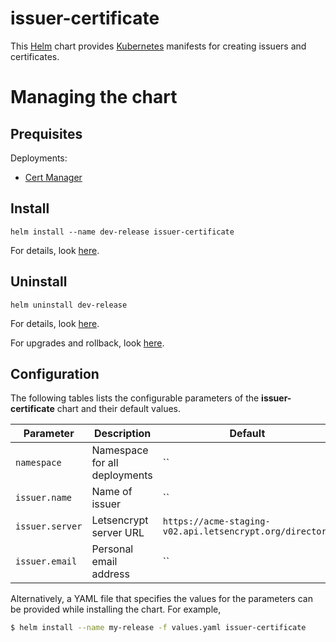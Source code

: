 # issuer-certificate

This [Helm](https://github.com/kubernetes/helm) chart provides
[Kubernetes](http://kubernetes.io) manifests for creating issuers and certificates.

# Managing the chart

## Prequisites

Deployments:

- [Cert Manager](https://github.com/jetstack/cert-manager)

## Install

```
helm install --name dev-release issuer-certificate
```

For details, look [here](https://docs.helm.sh/using_helm/#helm-install-installing-a-package).

## Uninstall

```
helm uninstall dev-release
```

For details, look [here](https://docs.helm.sh/using_helm/#uninstall-a-release).

For upgrades and rollback, look [here](https://docs.helm.sh/using_helm/#helm-upgrade-and-helm-rollback-upgrading-a-release-and-recovering-on-failure).

## Configuration

The following tables lists the configurable parameters of the **issuer-certificate** chart and their default values.

| Parameter             | Description                         | Default                                                  |
| --------------------- | ----------------------------------- | -------------------------------------------------------- |
| `namespace`           | Namespace for all deployments       | ``                                                       |
| `issuer.name`         | Name of issuer                      | ``                                                       |
| `issuer.server`       | Letsencrypt server URL              | `https://acme-staging-v02.api.letsencrypt.org/directory` |
| `issuer.email`        | Personal email address              | ``                                                       |

Alternatively, a YAML file that specifies the values for the parameters can be provided while installing the chart. For example,

```bash
$ helm install --name my-release -f values.yaml issuer-certificate
```
